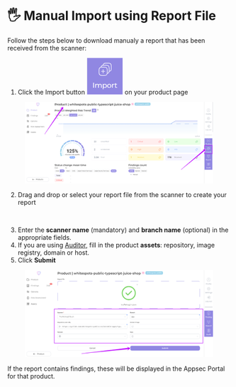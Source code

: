 # 🖐️ Manual Import using Report File

Follow the steps below to download manualy a report that has been received from the scanner:

1. Click the Import button  <img src="../../../../.gitbook/assets/image (135).png" alt="" data-size="line"> on your product page

<figure><img src="../../../../.gitbook/assets/manual import 1.png" alt=""><figcaption></figcaption></figure>

2. Drag and drop or select your report file from the scanner to create your report

<figure><img src="../../../../.gitbook/assets/manual import2.gif" alt=""><figcaption></figcaption></figure>

3. Enter the **scanner name** (mandatory) and **branch name** (optional) in the appropriate fields.
4. If you are using [Auditor](broken-reference), fill in the product **assets**: repository, image registry, domain or host.
5. Click **Submit**

<figure><img src="../../../../.gitbook/assets/manual import 3.png" alt=""><figcaption></figcaption></figure>

If the report contains findings, these will be displayed in the Appsec Portal for that product.
